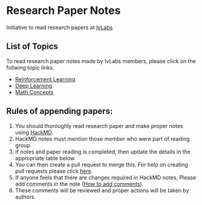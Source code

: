 # Research Paper Notes
Initiative to read research papers at [IvLabs](http://www.ivlabs.in/)

## List of Topics
To read research paper notes made by IvLabs members, please click on the follwing topic links.
* [Reinforcement Learning](reinforcement_learning)
* [Deep Learning](deep_learning)
* [Math Concepts](math)

## Rules of appending papers:
1. You should thoroughly read research paper and make proper notes using [HackMD](https://hackmd.io/).
1. HackMD notes must mention those member who were part of reading group.
1. If notes and paper reading is completed, then update the details in the appropriate table below.
1. You can then create a pull request to merge this. For help on creating pull requests please click [here](https://github.com/IvLabs/pc_guidelines/tree/master/opensource_git_contrib).
1. If anyone feels that there are changes required in HackMD notes, Please add comments in the note ([How to add comments](https://hackmd.io/s/how-to-use-comments)).
1. These comments will be reviewed and proper actions will be taken by authors.

